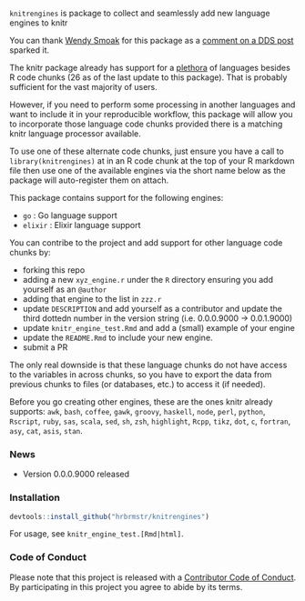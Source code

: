 <!-- README.md is generated from README.Rmd. Please edit that file -->
`knitrengines` is package to collect and seamlessly add new language engines to knitr

You can thank [Wendy Smoak](http://wsmoak.net/2015/09/01/executable-elixir-tufte-handout.html) for this package as a [comment on a DDS post](http://datadrivensecurity.info/blog/posts/2015/Jun/running-other-languages-in-r-markdown-files/) sparked it.

The knitr package already has support for a [plethora](https://www.rforge.net/doc/packages/knitr/knit_engines.html) of languages besides R code chunks (26 as of the last update to this package). That is probably sufficient for the vast majority of users.

However, if you need to perform some processing in another languages and want to include it in your reproducible workflow, this package will allow you to incorporate those language code chunks provided there is a matching knitr language processor available.

To use one of these alternate code chunks, just ensure you have a call to `library(knitrengines)` at in an R code chunk at the top of your R markdown file then use one of the available engines via the short name below as the package will auto-register them on attach.

This package contains support for the following engines:

-   `go` : Go language support
-   `elixir` : Elixir language support

You can contribe to the project and add support for other language code chunks by:

-   forking this repo
-   adding a new `xyz_engine.r` under the `R` directory ensuring you add yourself as an `@author`
-   adding that engine to the list in `zzz.r`
-   update `DESCRIPTION` and add yourself as a contributor and update the third dottedn number in the version string (i.e. 0.0.0.9000 -\> 0.0.1.9000)
-   update `knitr_engine_test.Rmd` and add a (small) example of your engine
-   update the `README.Rmd` to include your new engine.
-   submit a PR

The only real downside is that these language chunks do not have access to the variables in across chunks, so you have to export the data from previous chunks to files (or databases, etc.) to access it (if needed).

Before you go creating other engines, these are the ones knitr already supports: `awk`, `bash`, `coffee`, `gawk`, `groovy`, `haskell`, `node`, `perl`, `python`, `Rscript`, `ruby`, `sas`, `scala`, `sed`, `sh`, `zsh`, `highlight`, `Rcpp`, `tikz`, `dot`, `c`, `fortran`, `asy`, `cat`, `asis`, `stan`.

### News

-   Version 0.0.0.9000 released

### Installation

``` r
devtools::install_github("hrbrmstr/knitrengines")
```

For usage, see `knitr_engine_test.[Rmd|html]`.

### Code of Conduct

Please note that this project is released with a [Contributor Code of Conduct](CONDUCT.md). By participating in this project you agree to abide by its terms.
